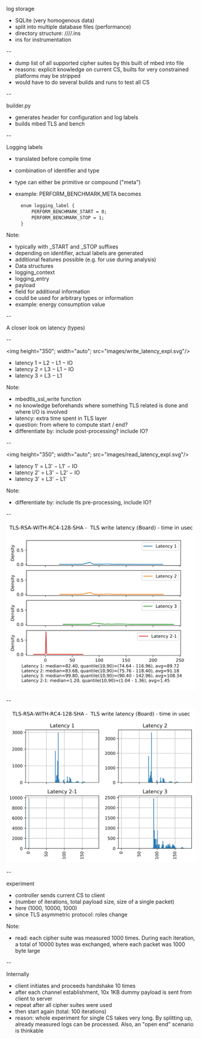 log storage
* SQLite (very homogenous data)
* split into multiple database files (performance)
* directory structure: <exp-ID>/<exp-type>/<Board or pc as server>/<cs-id>/<Pc or board>.ins
* ins for instrumentation

--

* dump list of all supported cipher suites by this built of mbed into file 
* reasons: explicit knowledge on current CS, builts for very constrained platforms may be stripped
* would have to do several builds and runs to test all CS

--

builder.py
* generates header for configuration and log labels
* builds mbed TLS and bench

--

Logging labels
* translated before compile time 
* combination of identifier and type
* type can either be primitive or compound ("meta")
* example: 
        PERFORM_BENCHMARK,META
becomes

        enum logging_label {
            PERFORM_BENCHMARK_START = 0;
            PERFORM_BENCHMARK_STOP = 1;
        }

Note:
* typically with _START and _STOP suffixes
* depending on identifier, actual labels are generated
* additional features possible (e.g. for use during analysis)
* Data structures
* logging_context
* logging_entry
* payload
* field for additional information
* could be used for arbitrary types or information
* example: energy consumption value

--

A closer look on latency (types)

--

<img height="350"; width="auto"; src="images/write_latency_expl.svg"/>
* latency 1 = L2 − L1 − IO <!-- .element: class="fragment" data-fragment-index="1" -->
* latency 2 = L3 − L1 − IO <!-- .element: class="fragment" data-fragment-index="1" -->
* latency 3 = L3 − L1 <!-- .element: class="fragment" data-fragment-index="1" -->

Note:
* mbedtls_ssl_write function
* no knowledge beforehands where something TLS related is done and where I/O is involved
* latency: extra time spent in TLS layer
* question: from where to compute start / end?
* differentiate by: include post-processing? include IO?

--

<img height="350"; width="auto"; src="images/read_latency_expl.svg"/>
* latency 1' = L3' − L1' − IO<!-- .element: class="fragment" data-fragment-index="1" -->
* latency 2' = L3' − L2' − IO<!-- .element: class="fragment" data-fragment-index="1" -->
* latency 3' = L3' − L1'<!-- .element: class="fragment" data-fragment-index="1" -->

Note:
* differentiate by: include tls pre-processing, include IO?

--

<img src="images/5-Board_rw_dens.svg"/>

--

<img src="images/5-Board_rw_hist.svg"/>

--

experiment 
* controller sends current CS to client
* (number of iterations, total payload size, size of a single packet)
* here (1000, 10000, 1000)
* since TLS asymmetric protocol: roles change

Note:
* read: each cipher suite was measured 1000 times. During each iteration,
a total of 10000 bytes was exchanged, where each packet was 1000 byte large

--

Internally
* client initiates and proceeds handshake 10 times
* after each channel establishment, 10x 1KB dummy payload is sent from client to server
* repeat after all cipher suites were used
* then start again (total: 100 iterations)
* reason: whole experiment for single CS takes very long. By splitting up,
already measured logs can be processed. Also, an "open end" scenario is thinkable



